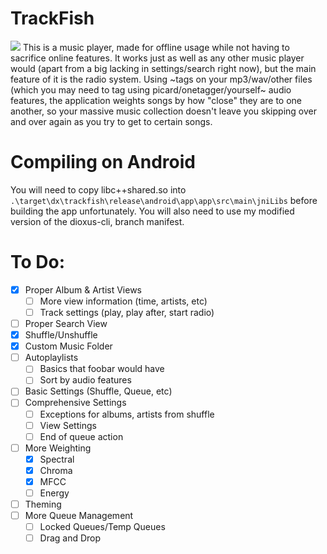 # TrackFish
![](https://raw.githubusercontent.com/rhaskia/trackfish/refs/heads/main/exampleimage.png)
This is a music player, made for offline usage while not having to sacrifice online features.
It works just as well as any other music player would (apart from a big lacking in settings/search right now), but the main feature of it is the radio system.
Using ~tags on your mp3/wav/other files (which you may need to tag using picard/onetagger/yourself~ audio features, the application weights songs by how "close" they are to one another, so your massive music collection doesn't leave you skipping over and over again as you try to get to certain songs.

# Compiling on Android
You will need to copy libc++shared.so into `.\target\dx\trackfish\release\android\app\app\src\main\jniLibs` before building the app unfortunately. 
You will also need to use my modified version of the dioxus-cli, branch manifest.

# To Do:
 - [x] Proper Album & Artist Views
      - [ ] More view information (time, artists, etc)
      - [ ] Track settings (play, play after, start radio)
 - [ ] Proper Search View
 - [x] Shuffle/Unshuffle
 - [x] Custom Music Folder
 - [ ] Autoplaylists
    - [ ] Basics that foobar would have
    - [ ] Sort by audio features
 - [ ] Basic Settings (Shuffle, Queue, etc)
 - [ ] Comprehensive Settings
    - [ ] Exceptions for albums, artists from shuffle
    - [ ] View Settings
    - [ ] End of queue action
 - [ ] More Weighting
      - [x] Spectral
      - [x] Chroma
      - [x] MFCC
      - [ ] Energy
 - [ ] Theming
 - [ ] More Queue Management
      - [ ] Locked Queues/Temp Queues
      - [ ] Drag and Drop
